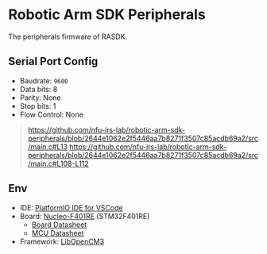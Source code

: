 # Robotic Arm SDK Peripherals

The peripherals firmware of RASDK.

## Serial Port Config
- Baudrate: `9600`
- Data bits: 8
- Parity: None
- Stop bits: 1
- Flow Control: None

> https://github.com/nfu-irs-lab/robotic-arm-sdk-peripherals/blob/2644e1062e2f5446aa7b8271f3507c85acdb69a2/src/main.c#L13
> https://github.com/nfu-irs-lab/robotic-arm-sdk-peripherals/blob/2644e1062e2f5446aa7b8271f3507c85acdb69a2/src/main.c#L108-L112

## Env
- IDE: [PlatformIO IDE for VSCode](https://docs.platformio.org/en/latest/integration/ide/vscode.html)
- Board: [Nucleo-F401RE](https://www.st.com/en/evaluation-tools/nucleo-f401re.html) (STM32F401RE)
  - [Board Datasheet](https://www.st.com/resource/en/user_manual/um1724-stm32-nucleo64-boards-mb1136-stmicroelectronics.pdf)
  - [MCU Datasheet](https://www.st.com/resource/en/datasheet/stm32f401re.pdf)
- Framework: [LibOpenCM3](https://github.com/libopencm3)
